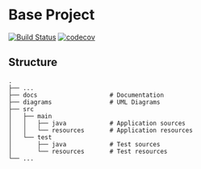 # Base Project
[![Build Status](https://travis-ci.org/paullin050182@gmail.com/BaseProject.svg?branch=master)](https://travis-ci.org/paullin050182@gmail.com/BaseProject)
[![codecov](https://codecov.io/gh/paullin050182@gmail.com/BaseProject/branch/master/graph/badge.svg)](https://codecov.io/gh/paullin050182@gmail.com/BaseProject)

## Structure
```
.
├── ...
├── docs                    # Documentation
├── diagrams                # UML Diagrams
├── src
│   ├── main
│   │   ├── java            # Application sources
│   │   └── resources       # Application resources
│   └── test
│       ├── java            # Test sources
│       └── resources       # Test resources
└── ...
```
